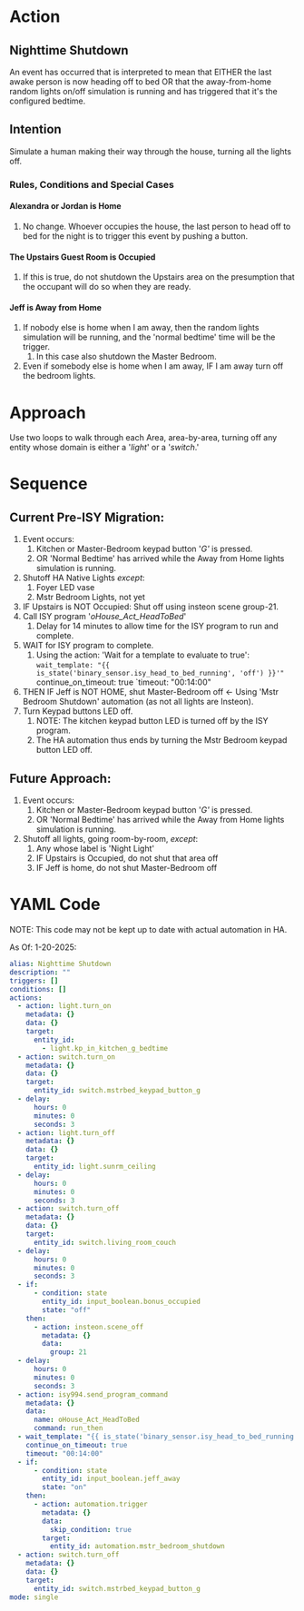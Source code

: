 # Action

## Nighttime Shutdown

An event has occurred that is interpreted to mean that EITHER the last awake person is now heading off to bed OR  that the away-from-home random lights on/off simulation is running and has triggered that it's the configured bedtime.

## Intention

Simulate a human making their way through the house, turning all the lights off.

### Rules, Conditions and Special Cases

#### Alexandra or Jordan is Home

   1. No change. Whoever occupies the house, the last person to head off to bed for the night is to trigger this event by pushing a button.

#### The Upstairs Guest Room is Occupied

   1. If this is true, do not shutdown the Upstairs area on the presumption that the occupant will do so when they are ready.

#### Jeff is Away from Home

   1. If nobody else is home when I am away, then the random lights simulation will be running, and the 'normal bedtime' time will be the trigger.
	   1. In this case also shutdown the Master Bedroom.
   2. Even if somebody else is home when I am away, IF I am away turn off the bedroom lights.

# Approach

Use two loops to walk through each Area, area-by-area, turning off any entity whose domain is either a '*light*' or a '*switch*.'

# Sequence

## Current Pre-ISY Migration:

   1. Event occurs:
	   1. Kitchen or Master-Bedroom keypad button '*G'* is pressed.
	   2. OR 'Normal Bedtime' has arrived while the Away from Home lights simulation is running.
   2. Shutoff HA Native Lights *except*:
	   1. Foyer LED vase
	   2. Mstr Bedroom Lights, not yet
   3. IF Upstairs is NOT Occupied: Shut off using insteon scene group-21.
   4. Call ISY program '*oHouse_Act_HeadToBed*'
	   1. Delay for 14 minutes to allow time for the ISY program to run and complete.
   5. WAIT for ISY program to complete.
	   1. Using the action: 'Wait for a template to evaluate to true':
	      `wait_template: "{{ is_state('binary_sensor.isy_head_to_bed_running', 'off') }}'"
	      `continue_on_timeout: true
	      `timeout: "00:14:00"
   6. THEN IF Jeff is NOT HOME, shut Master-Bedroom off <- Using 'Mstr Bedroom Shutdown' automation (as not all lights are Insteon).
   7. Turn Keypad buttons LED off. 
	   1. NOTE: The kitchen keypad button LED is turned off by the ISY program.
	   2. The HA automation thus ends by turning the Mstr Bedroom keypad button LED off.

## Future Approach:

   1. Event occurs:
	   1. Kitchen or Master-Bedroom keypad button '*G'* is pressed.
	   2. OR 'Normal Bedtime' has arrived while the Away from Home lights simulation is running.
   2. Shutoff all lights, going room-by-room, *except*:
	   1. Any whose label is 'Night Light'
	   2. IF Upstairs is Occupied, do not shut that area off
	   3. IF Jeff is home, do not shut Master-Bedroom off


# YAML Code

NOTE: This code may not be kept up to date with actual automation in HA.

As Of: 1-20-2025:
``` yaml
alias: Nighttime Shutdown
description: ""
triggers: []
conditions: []
actions:
  - action: light.turn_on
    metadata: {}
    data: {}
    target:
      entity_id:
        - light.kp_in_kitchen_g_bedtime
  - action: switch.turn_on
    metadata: {}
    data: {}
    target:
      entity_id: switch.mstrbed_keypad_button_g
  - delay:
      hours: 0
      minutes: 0
      seconds: 3
  - action: light.turn_off
    metadata: {}
    data: {}
    target:
      entity_id: light.sunrm_ceiling
  - delay:
      hours: 0
      minutes: 0
      seconds: 3
  - action: switch.turn_off
    metadata: {}
    data: {}
    target:
      entity_id: switch.living_room_couch
  - delay:
      hours: 0
      minutes: 0
      seconds: 3
  - if:
      - condition: state
        entity_id: input_boolean.bonus_occupied
        state: "off"
    then:
      - action: insteon.scene_off
        metadata: {}
        data:
          group: 21
  - delay:
      hours: 0
      minutes: 0
      seconds: 3
  - action: isy994.send_program_command
    metadata: {}
    data:
      name: oHouse_Act_HeadToBed
      command: run_then
  - wait_template: "{{ is_state('binary_sensor.isy_head_to_bed_running', 'off') }}'"
    continue_on_timeout: true
    timeout: "00:14:00"
  - if:
      - condition: state
        entity_id: input_boolean.jeff_away
        state: "on"
    then:
      - action: automation.trigger
        metadata: {}
        data:
          skip_condition: true
        target:
          entity_id: automation.mstr_bedroom_shutdown
  - action: switch.turn_off
    metadata: {}
    data: {}
    target:
      entity_id: switch.mstrbed_keypad_button_g
mode: single
```
